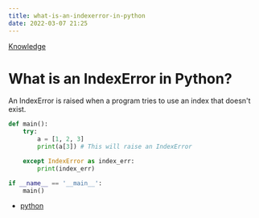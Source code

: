 ```yaml
---
title: what-is-an-indexerror-in-python
date: 2022-03-07 21:25
---
```


[Knowledge](Knowledge.md)

# What is an IndexError in Python?

An IndexError is raised when a program tries to use an index that doesn't exist.

```python
def main():
    try:
        a = [1, 2, 3]
        print(a[3]) # This will raise an IndexError

    except IndexError as index_err:
        print(index_err)

if __name__ == '__main__':
    main()
```

-   [python](python.md)
